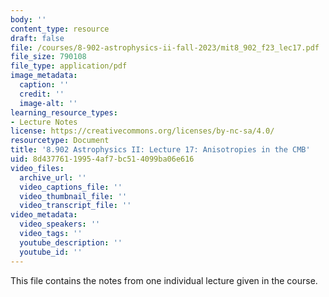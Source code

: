 ```yaml
---
body: ''
content_type: resource
draft: false
file: /courses/8-902-astrophysics-ii-fall-2023/mit8_902_f23_lec17.pdf
file_size: 790108
file_type: application/pdf
image_metadata:
  caption: ''
  credit: ''
  image-alt: ''
learning_resource_types:
- Lecture Notes
license: https://creativecommons.org/licenses/by-nc-sa/4.0/
resourcetype: Document
title: '8.902 Astrophysics II: Lecture 17: Anisotropies in the CMB'
uid: 8d437761-1995-4af7-bc51-4099ba06e616
video_files:
  archive_url: ''
  video_captions_file: ''
  video_thumbnail_file: ''
  video_transcript_file: ''
video_metadata:
  video_speakers: ''
  video_tags: ''
  youtube_description: ''
  youtube_id: ''
---
```

This file contains the notes from one individual lecture given in the course.